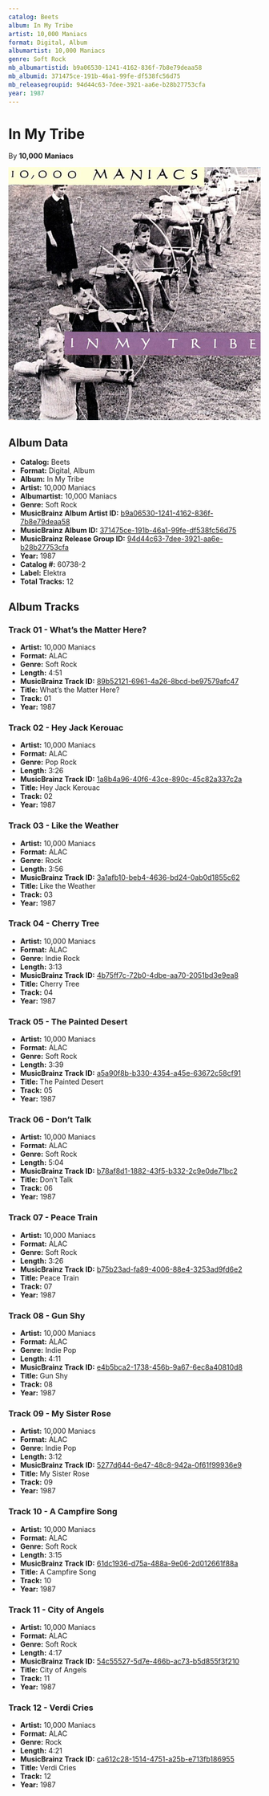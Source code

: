 ```yaml
---
catalog: Beets
album: In My Tribe
artist: 10,000 Maniacs
format: Digital, Album
albumartist: 10,000 Maniacs
genre: Soft Rock
mb_albumartistid: b9a06530-1241-4162-836f-7b8e79deaa58
mb_albumid: 371475ce-191b-46a1-99fe-df538fc56d75
mb_releasegroupid: 94d44c63-7dee-3921-aa6e-b28b27753cfa
year: 1987
---
```


# In My Tribe

By **10,000 Maniacs**

![](../../assets/beetscovers/10_000_Maniacs-In_My_Tribe.jpg)

## Album Data

- **Catalog:** Beets
- **Format:** Digital, Album
- **Album:** In My Tribe
- **Artist:** 10,000 Maniacs
- **Albumartist:** 10,000 Maniacs
- **Genre:** Soft Rock
- **MusicBrainz Album Artist ID:** [b9a06530-1241-4162-836f-7b8e79deaa58](https://musicbrainz.org/artist/b9a06530-1241-4162-836f-7b8e79deaa58)
- **MusicBrainz Album ID:** [371475ce-191b-46a1-99fe-df538fc56d75](https://musicbrainz.org/release/371475ce-191b-46a1-99fe-df538fc56d75)
- **MusicBrainz Release Group ID:** [94d44c63-7dee-3921-aa6e-b28b27753cfa](https://musicbrainz.org/release-group/94d44c63-7dee-3921-aa6e-b28b27753cfa)
- **Year:** 1987
- **Catalog #:** 60738-2
- **Label:** Elektra
- **Total Tracks:** 12

## Album Tracks

### Track 01 - What’s the Matter Here?

- **Artist:** 10,000 Maniacs
- **Format:** ALAC
- **Genre:** Soft Rock
- **Length:** 4:51
- **MusicBrainz Track ID:** [89b52121-6961-4a26-8bcd-be97579afc47](https://musicbrainz.org/recording/89b52121-6961-4a26-8bcd-be97579afc47)
- **Title:** What’s the Matter Here?
- **Track:** 01
- **Year:** 1987

### Track 02 - Hey Jack Kerouac

- **Artist:** 10,000 Maniacs
- **Format:** ALAC
- **Genre:** Pop Rock
- **Length:** 3:26
- **MusicBrainz Track ID:** [1a8b4a96-40f6-43ce-890c-45c82a337c2a](https://musicbrainz.org/recording/1a8b4a96-40f6-43ce-890c-45c82a337c2a)
- **Title:** Hey Jack Kerouac
- **Track:** 02
- **Year:** 1987

### Track 03 - Like the Weather

- **Artist:** 10,000 Maniacs
- **Format:** ALAC
- **Genre:** Rock
- **Length:** 3:56
- **MusicBrainz Track ID:** [3a1afb10-beb4-4636-bd24-0ab0d1855c62](https://musicbrainz.org/recording/3a1afb10-beb4-4636-bd24-0ab0d1855c62)
- **Title:** Like the Weather
- **Track:** 03
- **Year:** 1987

### Track 04 - Cherry Tree

- **Artist:** 10,000 Maniacs
- **Format:** ALAC
- **Genre:** Indie Rock
- **Length:** 3:13
- **MusicBrainz Track ID:** [4b75ff7c-72b0-4dbe-aa70-2051bd3e9ea8](https://musicbrainz.org/recording/4b75ff7c-72b0-4dbe-aa70-2051bd3e9ea8)
- **Title:** Cherry Tree
- **Track:** 04
- **Year:** 1987

### Track 05 - The Painted Desert

- **Artist:** 10,000 Maniacs
- **Format:** ALAC
- **Genre:** Soft Rock
- **Length:** 3:39
- **MusicBrainz Track ID:** [a5a90f8b-b330-4354-a45e-63672c58cf91](https://musicbrainz.org/recording/a5a90f8b-b330-4354-a45e-63672c58cf91)
- **Title:** The Painted Desert
- **Track:** 05
- **Year:** 1987

### Track 06 - Don’t Talk

- **Artist:** 10,000 Maniacs
- **Format:** ALAC
- **Genre:** Soft Rock
- **Length:** 5:04
- **MusicBrainz Track ID:** [b78af8d1-1882-43f5-b332-2c9e0de71bc2](https://musicbrainz.org/recording/b78af8d1-1882-43f5-b332-2c9e0de71bc2)
- **Title:** Don’t Talk
- **Track:** 06
- **Year:** 1987

### Track 07 - Peace Train

- **Artist:** 10,000 Maniacs
- **Format:** ALAC
- **Genre:** Soft Rock
- **Length:** 3:26
- **MusicBrainz Track ID:** [b75b23ad-fa89-4006-88e4-3253ad9fd6e2](https://musicbrainz.org/recording/b75b23ad-fa89-4006-88e4-3253ad9fd6e2)
- **Title:** Peace Train
- **Track:** 07
- **Year:** 1987

### Track 08 - Gun Shy

- **Artist:** 10,000 Maniacs
- **Format:** ALAC
- **Genre:** Indie Pop
- **Length:** 4:11
- **MusicBrainz Track ID:** [e4b5bca2-1738-456b-9a67-6ec8a40810d8](https://musicbrainz.org/recording/e4b5bca2-1738-456b-9a67-6ec8a40810d8)
- **Title:** Gun Shy
- **Track:** 08
- **Year:** 1987

### Track 09 - My Sister Rose

- **Artist:** 10,000 Maniacs
- **Format:** ALAC
- **Genre:** Indie Pop
- **Length:** 3:12
- **MusicBrainz Track ID:** [5277d644-6e47-48c8-942a-0f61f99936e9](https://musicbrainz.org/recording/5277d644-6e47-48c8-942a-0f61f99936e9)
- **Title:** My Sister Rose
- **Track:** 09
- **Year:** 1987

### Track 10 - A Campfire Song

- **Artist:** 10,000 Maniacs
- **Format:** ALAC
- **Genre:** Soft Rock
- **Length:** 3:15
- **MusicBrainz Track ID:** [61dc1936-d75a-488a-9e06-2d012661f88a](https://musicbrainz.org/recording/61dc1936-d75a-488a-9e06-2d012661f88a)
- **Title:** A Campfire Song
- **Track:** 10
- **Year:** 1987

### Track 11 - City of Angels

- **Artist:** 10,000 Maniacs
- **Format:** ALAC
- **Genre:** Soft Rock
- **Length:** 4:17
- **MusicBrainz Track ID:** [54c55527-5d7e-466b-ac73-b5d855f3f210](https://musicbrainz.org/recording/54c55527-5d7e-466b-ac73-b5d855f3f210)
- **Title:** City of Angels
- **Track:** 11
- **Year:** 1987

### Track 12 - Verdi Cries

- **Artist:** 10,000 Maniacs
- **Format:** ALAC
- **Genre:** Rock
- **Length:** 4:21
- **MusicBrainz Track ID:** [ca612c28-1514-4751-a25b-e713fb186955](https://musicbrainz.org/recording/ca612c28-1514-4751-a25b-e713fb186955)
- **Title:** Verdi Cries
- **Track:** 12
- **Year:** 1987

